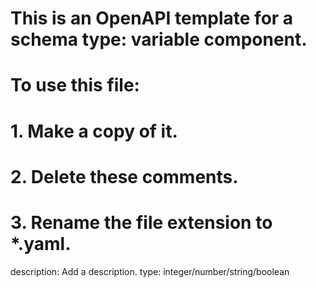 # This is an OpenAPI template for a schema type: variable component.
# To use this file:
#  1. Make a copy of it.
#  2. Delete these comments.
#  3. Rename the file extension to *.yaml.
description: Add a description.
type: integer/number/string/boolean
